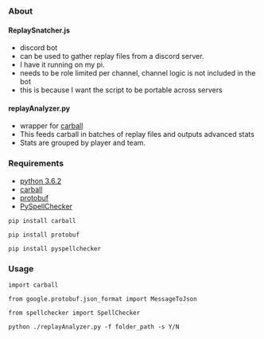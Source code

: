 
### About
#### ReplaySnatcher.js 

+ discord bot
+ can be used to gather replay files from a discord server. 
+ I have it running on my pi.
+ needs to be role limited per channel, channel logic is not included in the bot
 + this is because I want the script to be portable across servers

#### replayAnalyzer.py 

+ wrapper for [carball](https://github.com/SaltieRL/carball) 
+ This feeds carball in batches of replay files and outputs advanced stats 
+ Stats are grouped by player and team. 

### Requirements

+ [python 3.6.2](https://www.python.org/downloads/release/python-362/)
+ [carball](https://github.com/SaltieRL/carball) 
+ [protobuf](https://developers.google.com/protocol-buffers/)
+ [PySpellChecker](https://pypi.org/project/pyspellchecker/)

`pip install carball`

`pip install protobuf`

`pip install pyspellchecker`

### Usage
`import carball`

`from google.protobuf.json_format import MessageToJson`

`from spellchecker import SpellChecker`

`python ./replayAnalyzer.py -f folder_path -s Y/N`
